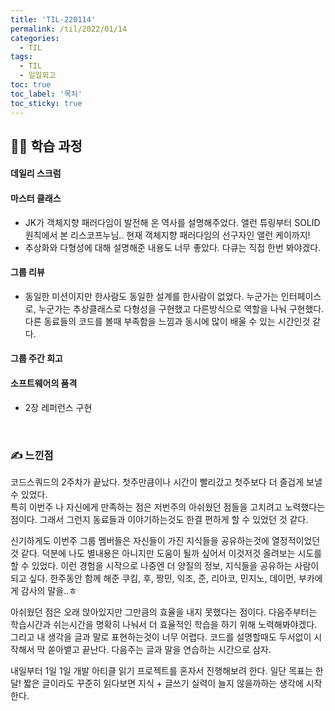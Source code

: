 ```yaml
---
title: 'TIL-220114'
permalink: /til/2022/01/14
categories:
  - TIL
tags:
  - TIL
  - 일일회고
toc: true
toc_label: '목차'
toc_sticky: true
---
```


<!--more-->

## 👨‍💻 학습 과정

#### 데일리 스크럼

#### 마스터 클래스

- JK가 객체지향 패러다임이 발전해 온 역사를 설명해주었다. 앨런 튜링부터 SOLID 원칙에서 본 리스코프누님.. 현재 객체지향 패러다임의 선구자인 앨런 케이까지!
- 추상화와 다형성에 대해 설명해준 내용도 너무 좋았다. 다큐는 직접 한번 봐야겠다.

#### 그룹 리뷰

- 동일한 미션이지만 한사람도 동일한 설계를 한사람이 없었다. 누군가는 인터페이스로, 누군가는 추상클래스로 다형성을 구현했고 다른방식으로 역할을 나눠 구현했다. 다른 동료들의 코드를 볼때 부족함을 느낌과 동시에 많이 배울 수 있는 시간인것 같다.

#### 그룹 주간 회고

#### 소프트웨어의 품격

- 2장 레퍼런스 구현

<br>

### ✍ 느낀점

코드스쿼드의 2주차가 끝났다. 첫주만큼이나 시간이 빨리갔고 첫주보다 더 즐겁게 보낼 수 있었다.  
특히 이번주 나 자신에게 만족하는 점은 저번주의 아쉬웠던 점들을 고치려고 노력했다는 점이다. 그래서 그런지 동료들과 이야기하는것도 한결 편하게 할 수 있었던 것 같다.

신기하게도 이번주 그룹 멤버들은 자신들이 가진 지식들을 공유하는것에 열정적이었던 것 같다. 덕분에 나도 별내용은 아니지만 도움이 될까 싶어서 이것저것 올려보는 시도를 할 수 있었다.
이런 경험을 시작으로 나중엔 더 양질의 정보, 지식들을 공유하는 사람이 되고 싶다. 한주동안 함께 해준 쿠킴, 후, 짱민, 익조, 준, 리아코, 민지노, 데이먼, 부카에게 감사의 말을..ㅎ

아쉬웠던 점은 오래 앉아있지만 그만큼의 효율을 내지 못했다는 점이다. 다음주부터는 학습시간과 쉬는시간을 명확히 나눠서 더 효율적인 학습을 하기 위해 노력해봐야겠다.  
그리고 내 생각을 글과 말로 표현하는것이 너무 어렵다. 코드를 설명할때도 두서없이 시작해서 막 쏟아뱉고 끝난다. 다음주는 글과 말을 연습하는 시간으로 삼자.

내일부터 1일 1일 개발 아티클 읽기 프로젝트를 혼자서 진행해보려 한다. 일단 목표는 한달! 짧은 글이라도 꾸준히 읽다보면 지식 + 글쓰기 실력이 늘지 않을까하는 생각에 시작한다.
